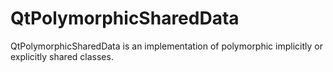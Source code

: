 # QtPolymorphicSharedData
QtPolymorphicSharedData is an implementation of polymorphic implicitly or explicitly shared classes.
